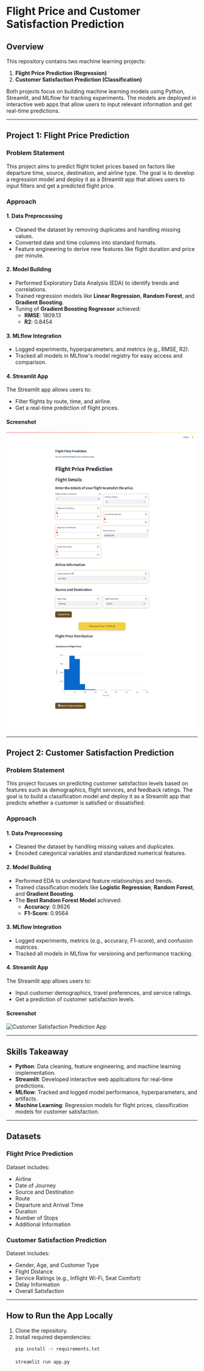 # Flight Price and Customer Satisfaction Prediction

## Overview

This repository contains two machine learning projects:

1. **Flight Price Prediction (Regression)**
2. **Customer Satisfaction Prediction (Classification)**

Both projects focus on building machine learning models using Python, Streamlit, and MLflow for tracking experiments. The models are deployed in interactive web apps that allow users to input relevant information and get real-time predictions.

---

## Project 1: Flight Price Prediction

### Problem Statement
This project aims to predict flight ticket prices based on factors like departure time, source, destination, and airline type. The goal is to develop a regression model and deploy it as a Streamlit app that allows users to input filters and get a predicted flight price.

### Approach

#### 1. Data Preprocessing
- Cleaned the dataset by removing duplicates and handling missing values.
- Converted date and time columns into standard formats.
- Feature engineering to derive new features like flight duration and price per minute.

#### 2. Model Building
- Performed Exploratory Data Analysis (EDA) to identify trends and correlations.
- Trained regression models like **Linear Regression**, **Random Forest**, and **Gradient Boosting**.
- Tuning of **Gradient Boosting Regressor** achieved:
  - **RMSE**: 1809.13
  - **R2**: 0.8454

#### 3. MLflow Integration
- Logged experiments, hyperparameters, and metrics (e.g., RMSE, R2).
- Tracked all models in MLflow's model registry for easy access and comparison.

#### 4. Streamlit App
The Streamlit app allows users to:
- Filter flights by route, time, and airline.
- Get a real-time prediction of flight prices.

#### Screenshot
![Flight Price Prediction App](https://github.com/priyanka7411/customer-flight-prediction-app-mlflow/blob/main/screencapture-localhost-8512-2025-02-09-13_01_59.png)

---

## Project 2: Customer Satisfaction Prediction

### Problem Statement
This project focuses on predicting customer satisfaction levels based on features such as demographics, flight services, and feedback ratings. The goal is to build a classification model and deploy it as a Streamlit app that predicts whether a customer is satisfied or dissatisfied.

### Approach

#### 1. Data Preprocessing
- Cleaned the dataset by handling missing values and duplicates.
- Encoded categorical variables and standardized numerical features.

#### 2. Model Building
- Performed EDA to understand feature relationships and trends.
- Trained classification models like **Logistic Regression**, **Random Forest**, and **Gradient Boosting**.
- The **Best Random Forest Model** achieved:
  - **Accuracy**: 0.9626
  - **F1-Score**: 0.9564

#### 3. MLflow Integration
- Logged experiments, metrics (e.g., accuracy, F1-score), and confusion matrices.
- Tracked all models in MLflow for versioning and performance tracking.

#### 4. Streamlit App
The Streamlit app allows users to:
- Input customer demographics, travel preferences, and service ratings.
- Get a prediction of customer satisfaction levels.

#### Screenshot
![Customer Satisfaction Prediction App](path/to/your/customer_satisfaction_screenshot.png)

---

## Skills Takeaway

- **Python**: Data cleaning, feature engineering, and machine learning implementation.
- **Streamlit**: Developed interactive web applications for real-time predictions.
- **MLflow**: Tracked and logged model performance, hyperparameters, and artifacts.
- **Machine Learning**: Regression models for flight prices, classification models for customer satisfaction.

---

## Datasets

### Flight Price Prediction
Dataset includes:
- Airline
- Date of Journey
- Source and Destination
- Route
- Departure and Arrival Time
- Duration
- Number of Stops
- Additional Information



### Customer Satisfaction Prediction
Dataset includes:
- Gender, Age, and Customer Type
- Flight Distance
- Service Ratings (e.g., Inflight Wi-Fi, Seat Comfort)
- Delay Information
- Overall Satisfaction



---

## How to Run the App Locally

1. Clone the repository.
2. Install required dependencies:
   ```bash
   pip install -r requirements.txt

   streamlit run app.py
